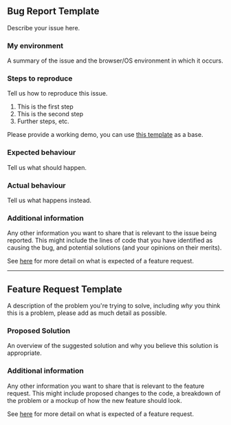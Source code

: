 <!---
Please read our [Contributing Guidelines](https://github.com/harvesthq/chosen/blob/master/contributing.md) before opening this bug report or feature request.

Following these guidelines will help us get back to you more quickly, and will show that you care about making Chosen better just like we do!
-->

## Bug Report Template

Describe your issue here.

### My environment
A summary of the issue and the browser/OS environment in which it occurs.

### Steps to reproduce
Tell us how to reproduce this issue.

1. This is the first step
2. This is the second step
3. Further steps, etc.

Please provide a working demo, you can use [this template](https://jsfiddle.net/hyktf3he) as a base.

### Expected behaviour
Tell us what should happen.

### Actual behaviour
Tell us what happens instead.

### Additional information
Any other information you want to share that is relevant to the issue being reported. This might include the lines of code that you have identified as causing the bug, and potential solutions (and your opinions on their merits).

See [here](https://github.com/harvesthq/chosen/blob/master/contributing.md#bug-reports) for more detail on what is expected of a feature request.

---

## Feature Request Template

A description of the problem you're trying to solve, including *why* you think this is a problem, please add as much detail as possible.

### Proposed Solution
An overview of the suggested solution and why you believe this solution is appropriate.

### Additional information
Any other information you want to share that is relevant to the feature request. This might include proposed changes to the code, a breakdown of the problem or a mockup of how the new feature should look.

See [here](https://github.com/harvesthq/chosen/blob/master/contributing.md#feature-requests) for more detail on what is expected of a feature request.